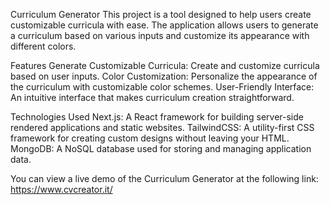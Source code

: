 Curriculum Generator
 This project is a tool designed to help users create customizable curricula with ease. The application allows users to generate a curriculum based on various inputs and customize its appearance with different colors.

Features
Generate Customizable Curricula: Create and customize curricula based on user inputs.
Color Customization: Personalize the appearance of the curriculum with customizable color schemes.
User-Friendly Interface: An intuitive interface that makes curriculum creation straightforward.

Technologies Used
Next.js: A React framework for building server-side rendered applications and static websites.
TailwindCSS: A utility-first CSS framework for creating custom designs without leaving your HTML.
MongoDB: A NoSQL database used for storing and managing application data.


You can view a live demo of the Curriculum Generator at the following link:
https://www.cvcreator.it/
